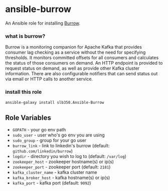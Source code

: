 # ansible-burrow

An Ansible role for installing [Burrow](https://github.com/linkedin/Burrow).

### what is burrow?

Burrow is a monitoring companion for Apache Kafka that provides consumer lag checking as a service without the need for specifying thresholds. It monitors committed offsets for all consumers and calculates the status of those consumers on demand. An HTTP endpoint is provided to request status on demand, as well as provide other Kafka cluster information. There are also configurable notifiers that can send status out via email or HTTP calls to another service.

### install this role

`ansible-galaxy install slb350.Ansible-Burrow`

## Role Variables

- `GOPATH` - your go env path
- `sudo_user` - user who's go env you are using
- `sudo_group` - group for your go user
- `burrow_link` - link to linkedin's burrow (default: `github.com/linkedin/burrow`)
- `logdir` - directory you wish to log to (default: `/var/log`)
- `zookeeper_host` - zookeeper hostname(s) or ip(s)
- `zookeeper_port` - zookeeper port (default: `2181`)
- `kafka_cluster_name` - kafka cluster name
- `kafka_broker_host` - kafka hostname(s) or ip(s)
- `kafka_port` - kafka port (default: `9092`)
